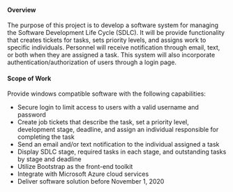 #### Overview

The purpose of this project is to develop a software system for managing the Software Development Life Cycle (SDLC). It will be provide functionality that creates tickets for tasks, sets priority levels, and assigns work to specific individuals. Personnel will receive notification through email, text, or both when they are assigned a task. This system will also incorporate authentication/authorization of users through a login page.

#### Scope of Work

Provide windows compatible software with the following capabilities:

- Secure login to limit access to users with a valid username and password
- Create job tickets that describe the task, set a priority level, development stage, deadline, and assign an individual responsible for completing the task
- Send an email and/or text notification to the individual assigned a task
- Display SDLC stage, required tasks in each stage, and outstanding tasks by stage and deadline
- Utilize Bootstrap as the front-end toolkit
- Integrate with Microsoft Azure cloud services
- Deliver software solution before November 1, 2020

